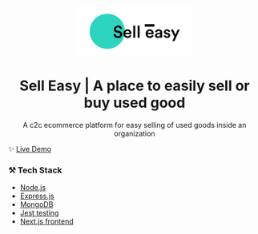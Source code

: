 <p align="center">
  <a href="https://sell-easy.vercel.app/">
    <img alt="Sell Easy" src="https://raw.githubusercontent.com/meerath/sell-easy/main/client/public/logo-display.png" height="100" />
  </a>
</p>

<h1 align="center">
  Sell Easy | A place to easily sell or buy used good
</h1>

<p align="center">
A c2c ecommerce platform for easy selling of used goods inside an organization
</p>

✨ [Live Demo](https://sell-easy.vercel.app/)

### ⚒️ Tech Stack

- [Node.js](https://nodejs.org/)
- [Express.js](https://expressjs.org/)
- [MongoDB](https://mongodb.org/)
- [Jest testing](https://jestjs.io/)
- [Next.js frontend](https://github.com/meerath/sell-easy/tree/main/client)
